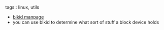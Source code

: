 tags:: linux, utils

- [blkid manpage](https://linux.die.net/man/8/blkid)
- you can use blkid to determine what sort of stuff a block device holds